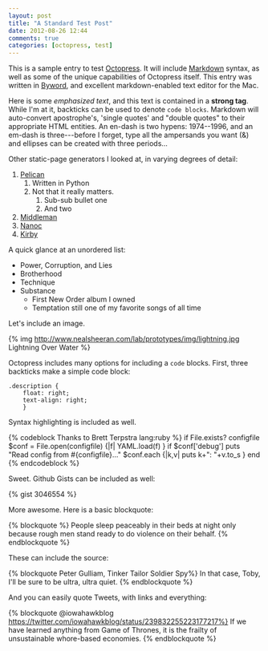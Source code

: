 ```yaml
---
layout: post
title: "A Standard Test Post"
date: 2012-08-26 12:44
comments: true
categories: [octopress, test]
---
```


This is a sample entry to test [Octopress][1]. It will include [Markdown][2] syntax, as well as some of the unique capabilities of Octopress itself. This entry was written in [Byword][3], and excellent markdown-enabled text editor for the Mac.

Here is some *emphasized text*, and this text is contained in a **strong tag**. While I'm at it, backticks can be used to denote `code blocks`. Markdown will auto-convert apostrophe's, 'single quotes' and "double quotes" to their appropriate HTML entities. An en-dash is two hypens: 1974--1996, and an em-dash is three---before I forget, type all the ampersands you want (&) and ellipses can be created with three periods...

Other static-page generators I looked at, in varying degrees of detail:

1. [Pelican][4]
	1. Written in Python
	2. Not that it really matters.
		1. Sub-sub bullet one
		2. And two
2. [Middleman][5]
3. [Nanoc][6]
4. [Kirby][7]

A quick glance at an unordered list:

- Power, Corruption, and Lies
- Brotherhood
- Technique
- Substance
	- First New Order album I owned
	- Temptation still one of my favorite songs of all time

Let's include an image.

{% img http://www.nealsheeran.com/lab/prototypes/img/lightning.jpg Lightning Over Water %}

Octopress includes many options for including a `code` blocks. First, three backticks make a simple code block:

```
.description {
    float: right;
    text-align: right; 
    }
 ```
  
  Syntax highlighting is included as well.

{% codeblock Thanks to Brett Terpstra lang:ruby %}
  if File.exists? configfile
  $conf = File.open(configfile) {|f| YAML.load(f) }
  if $conf['debug']
    puts "Read config from #{configfile}..."
    $conf.each {|k,v|
      puts k+": "+v.to_s
    }
  end
{% endcodeblock %}

Sweet. Github Gists can be included as well:

{% gist 3046554 %}

More awesome. Here is a basic blockquote:

{% blockquote %}
People sleep peaceably in their beds at night only because rough men stand ready to do violence on their behalf.
{% endblockquote %}

These can include the source:

{% blockquote  Peter Gulliam, Tinker Tailor Soldier Spy%}
In that case, Toby, I'll be sure to be ultra, ultra quiet.
{% endblockquote %}

And you can easily quote Tweets, with links and everything:

{% blockquote @iowahawkblog https://twitter.com/iowahawkblog/status/239832255223177217%}
If we have learned anything from Game of Thrones, it is the frailty of unsustainable whore-based economies.
{% endblockquote %}

 



[1]: http://octopress.org
[2]: http://daringfireball.net/projects/markdown/
[3]: http://bywordapp.com/
[4]: http://pelican.notmyidea.org/en/3.0/index.html
[5]: http://middlemanapp.com/
[6]: http://nanoc.stoneship.org/
[7]: http://getkirby.com/